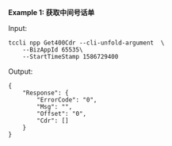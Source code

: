 **Example 1: 获取中间号话单**



Input: 

```
tccli npp Get400Cdr --cli-unfold-argument  \
    --BizAppId 65535\
    --StartTimeStamp 1586729400
```

Output: 
```
{
    "Response": {
        "ErrorCode": "0",
        "Msg": "",
        "Offset": "0",
        "Cdr": []
    }
}
```

